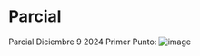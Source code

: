 # Parcial
Parcial Diciembre 9 2024
Primer Punto: 
![image](https://github.com/user-attachments/assets/75af7738-ba7f-4b57-9c19-2b29b9693b12)
